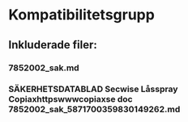 # Kompatibilitetsgrupp

## Inkluderade filer:


### 7852002_sak.md

### SÄKERHETSDATABLAD Secwise Låsspray Copiaxhttpswwwcopiaxse  doc  7852002_sak_5871700359830149262.md